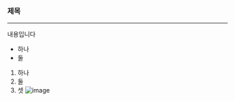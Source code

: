### 제목
---
내용입니다
* 하나
* 둘
1. 하나
2. 둘
3. 셋
![image](https://github.com/cw20park/markdown-123/assets/134264674/ae4083ab-f2f4-4825-9779-ceff614d9469)
